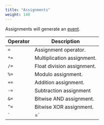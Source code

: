 ```yaml
---
title: "Assignments"
weight: 140
---
```


Assignments will generate an [event](../../overview/events).

Operator | Description
-------- | -----------
`=` | Assignment operator.
`*=` | Multiplication assignment.
`/=` | Float division assignment.
`%=` | Modulo assignment.
`+=` | Addition assignment.
`-=` | Subtraction assignment
`&=` | Bitwise AND assignment.
`^=` | Bitwise XOR assignment.
`|=` | Bitwise OR assignment.
